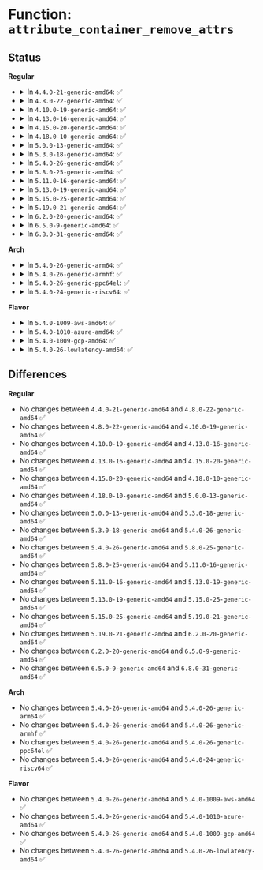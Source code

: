 # Function: <code>attribute_container_remove_attrs</code>

## Status
<b>Regular</b>
<ul>
<li>
<details>
<summary>In <code>4.4.0-21-generic-amd64</code>: ✅</summary>

```c
void attribute_container_remove_attrs(struct device * classdev)
```

```json
{
  "name": "attribute_container_remove_attrs",
  "collision_type": "Unique Global",
  "inline_type": "No",
  "funcs": [
    {
      "addr": 18446744071584417888,
      "name": "attribute_container_remove_attrs",
      "external": true,
      "loc": "drivers/base/attribute_container.c:380",
      "file": "drivers/base/attribute_container.c",
      "inline": "seen, unknown",
      "caller_inline": [],
      "caller_func": [
        "drivers/base/attribute_container.c:attribute_container_remove_device",
        "drivers/base/attribute_container.c:attribute_container_class_device_del"
      ]
    }
  ],
  "symbols": [
    {
      "addr": 18446744071584417888,
      "name": "attribute_container_remove_attrs",
      "section": ".text",
      "bind": "STB_GLOBAL",
      "size": 105
    }
  ]
}
```
</details>
</li>
<li>
<details>
<summary>In <code>4.8.0-22-generic-amd64</code>: ✅</summary>

```c
void attribute_container_remove_attrs(struct device * classdev)
```

```json
{
  "name": "attribute_container_remove_attrs",
  "collision_type": "Unique Global",
  "inline_type": "No",
  "funcs": [
    {
      "addr": 18446744071584753248,
      "name": "attribute_container_remove_attrs",
      "external": true,
      "loc": "drivers/base/attribute_container.c:380",
      "file": "drivers/base/attribute_container.c",
      "inline": "seen, unknown",
      "caller_inline": [],
      "caller_func": [
        "drivers/base/attribute_container.c:attribute_container_class_device_del",
        "drivers/base/attribute_container.c:attribute_container_remove_device"
      ]
    }
  ],
  "symbols": [
    {
      "addr": 18446744071584753248,
      "name": "attribute_container_remove_attrs",
      "section": ".text",
      "bind": "STB_GLOBAL",
      "size": 105
    }
  ]
}
```
</details>
</li>
<li>
<details>
<summary>In <code>4.10.0-19-generic-amd64</code>: ✅</summary>

```c
void attribute_container_remove_attrs(struct device * classdev)
```

```json
{
  "name": "attribute_container_remove_attrs",
  "collision_type": "Unique Global",
  "inline_type": "No",
  "funcs": [
    {
      "addr": 18446744071584943568,
      "name": "attribute_container_remove_attrs",
      "external": true,
      "loc": "drivers/base/attribute_container.c:380",
      "file": "drivers/base/attribute_container.c",
      "inline": "seen, unknown",
      "caller_inline": [],
      "caller_func": [
        "drivers/base/attribute_container.c:attribute_container_class_device_del",
        "drivers/base/attribute_container.c:attribute_container_remove_device"
      ]
    }
  ],
  "symbols": [
    {
      "addr": 18446744071584943568,
      "name": "attribute_container_remove_attrs",
      "section": ".text",
      "bind": "STB_GLOBAL",
      "size": 105
    }
  ]
}
```
</details>
</li>
<li>
<details>
<summary>In <code>4.13.0-16-generic-amd64</code>: ✅</summary>

```c
void attribute_container_remove_attrs(struct device * classdev)
```

```json
{
  "name": "attribute_container_remove_attrs",
  "collision_type": "Unique Global",
  "inline_type": "No",
  "funcs": [
    {
      "addr": 18446744071585027984,
      "name": "attribute_container_remove_attrs",
      "external": true,
      "loc": "drivers/base/attribute_container.c:380",
      "file": "drivers/base/attribute_container.c",
      "inline": "seen, unknown",
      "caller_inline": [],
      "caller_func": [
        "drivers/base/attribute_container.c:attribute_container_class_device_del",
        "drivers/base/attribute_container.c:attribute_container_remove_device"
      ]
    }
  ],
  "symbols": [
    {
      "addr": 18446744071585027984,
      "name": "attribute_container_remove_attrs",
      "section": ".text",
      "bind": "STB_GLOBAL",
      "size": 103
    }
  ]
}
```
</details>
</li>
<li>
<details>
<summary>In <code>4.15.0-20-generic-amd64</code>: ✅</summary>

```c
void attribute_container_remove_attrs(struct device * classdev)
```

```json
{
  "name": "attribute_container_remove_attrs",
  "collision_type": "Unique Global",
  "inline_type": "No",
  "funcs": [
    {
      "addr": 18446744071585450624,
      "name": "attribute_container_remove_attrs",
      "external": true,
      "loc": "drivers/base/attribute_container.c:380",
      "file": "drivers/base/attribute_container.c",
      "inline": "seen, unknown",
      "caller_inline": [],
      "caller_func": [
        "drivers/base/attribute_container.c:attribute_container_class_device_del",
        "drivers/base/attribute_container.c:attribute_container_remove_device"
      ]
    }
  ],
  "symbols": [
    {
      "addr": 18446744071585450624,
      "name": "attribute_container_remove_attrs",
      "section": ".text",
      "bind": "STB_GLOBAL",
      "size": 103
    }
  ]
}
```
</details>
</li>
<li>
<details>
<summary>In <code>4.18.0-10-generic-amd64</code>: ✅</summary>

```c
void attribute_container_remove_attrs(struct device * classdev)
```

```json
{
  "name": "attribute_container_remove_attrs",
  "collision_type": "Unique Global",
  "inline_type": "No",
  "funcs": [
    {
      "addr": 18446744071585693808,
      "name": "attribute_container_remove_attrs",
      "external": true,
      "loc": "drivers/base/attribute_container.c:379",
      "file": "drivers/base/attribute_container.c",
      "inline": "seen, unknown",
      "caller_inline": [],
      "caller_func": [
        "drivers/base/attribute_container.c:attribute_container_class_device_del",
        "drivers/base/attribute_container.c:attribute_container_remove_device"
      ]
    }
  ],
  "symbols": [
    {
      "addr": 18446744071585693808,
      "name": "attribute_container_remove_attrs",
      "section": ".text",
      "bind": "STB_GLOBAL",
      "size": 103
    }
  ]
}
```
</details>
</li>
<li>
<details>
<summary>In <code>5.0.0-13-generic-amd64</code>: ✅</summary>

```c
void attribute_container_remove_attrs(struct device * classdev)
```

```json
{
  "name": "attribute_container_remove_attrs",
  "collision_type": "Unique Global",
  "inline_type": "No",
  "funcs": [
    {
      "addr": 18446744071585824096,
      "name": "attribute_container_remove_attrs",
      "external": true,
      "loc": "drivers/base/attribute_container.c:379",
      "file": "drivers/base/attribute_container.c",
      "inline": "seen, unknown",
      "caller_inline": [],
      "caller_func": [
        "drivers/base/attribute_container.c:attribute_container_class_device_del",
        "drivers/base/attribute_container.c:attribute_container_remove_device"
      ]
    }
  ],
  "symbols": [
    {
      "addr": 18446744071585824096,
      "name": "attribute_container_remove_attrs",
      "section": ".text",
      "bind": "STB_GLOBAL",
      "size": 103
    }
  ]
}
```
</details>
</li>
<li>
<details>
<summary>In <code>5.3.0-18-generic-amd64</code>: ✅</summary>

```c
void attribute_container_remove_attrs(struct device * classdev)
```

```json
{
  "name": "attribute_container_remove_attrs",
  "collision_type": "Unique Global",
  "inline_type": "No",
  "funcs": [
    {
      "addr": 18446744071586058048,
      "name": "attribute_container_remove_attrs",
      "external": true,
      "loc": "drivers/base/attribute_container.c:379",
      "file": "drivers/base/attribute_container.c",
      "inline": "seen, unknown",
      "caller_inline": [],
      "caller_func": [
        "drivers/base/attribute_container.c:attribute_container_class_device_del",
        "drivers/base/attribute_container.c:attribute_container_remove_device"
      ]
    }
  ],
  "symbols": [
    {
      "addr": 18446744071586058048,
      "name": "attribute_container_remove_attrs",
      "section": ".text",
      "bind": "STB_GLOBAL",
      "size": 101
    }
  ]
}
```
</details>
</li>
<li>
<details>
<summary>In <code>5.4.0-26-generic-amd64</code>: ✅</summary>

```c
void attribute_container_remove_attrs(struct device * classdev)
```

```json
{
  "name": "attribute_container_remove_attrs",
  "collision_type": "Unique Global",
  "inline_type": "No",
  "funcs": [
    {
      "addr": 18446744071586205936,
      "name": "attribute_container_remove_attrs",
      "external": true,
      "loc": "drivers/base/attribute_container.c:379",
      "file": "drivers/base/attribute_container.c",
      "inline": "seen, unknown",
      "caller_inline": [],
      "caller_func": [
        "drivers/base/attribute_container.c:attribute_container_class_device_del",
        "drivers/base/attribute_container.c:attribute_container_remove_device"
      ]
    }
  ],
  "symbols": [
    {
      "addr": 18446744071586205936,
      "name": "attribute_container_remove_attrs",
      "section": ".text",
      "bind": "STB_GLOBAL",
      "size": 101
    }
  ]
}
```
</details>
</li>
<li>
<details>
<summary>In <code>5.8.0-25-generic-amd64</code>: ✅</summary>

```c
void attribute_container_remove_attrs(struct device * classdev)
```

```json
{
  "name": "attribute_container_remove_attrs",
  "collision_type": "Unique Global",
  "inline_type": "No",
  "funcs": [
    {
      "addr": 18446744071586969952,
      "name": "attribute_container_remove_attrs",
      "external": true,
      "loc": "drivers/base/attribute_container.c:482",
      "file": "drivers/base/attribute_container.c",
      "inline": "seen, unknown",
      "caller_inline": [],
      "caller_func": [
        "drivers/base/attribute_container.c:attribute_container_class_device_del",
        "drivers/base/attribute_container.c:attribute_container_remove_device"
      ]
    }
  ],
  "symbols": [
    {
      "addr": 18446744071586969952,
      "name": "attribute_container_remove_attrs",
      "section": ".text",
      "bind": "STB_GLOBAL",
      "size": 101
    }
  ]
}
```
</details>
</li>
<li>
<details>
<summary>In <code>5.11.0-16-generic-amd64</code>: ✅</summary>

```c
void attribute_container_remove_attrs(struct device * classdev)
```

```json
{
  "name": "attribute_container_remove_attrs",
  "collision_type": "Unique Global",
  "inline_type": "No",
  "funcs": [
    {
      "addr": 18446744071587055728,
      "name": "attribute_container_remove_attrs",
      "external": true,
      "loc": "drivers/base/attribute_container.c:482",
      "file": "drivers/base/attribute_container.c",
      "inline": "seen, unknown",
      "caller_inline": [],
      "caller_func": [
        "drivers/base/attribute_container.c:attribute_container_class_device_del",
        "drivers/base/attribute_container.c:attribute_container_remove_device"
      ]
    }
  ],
  "symbols": [
    {
      "addr": 18446744071587055728,
      "name": "attribute_container_remove_attrs",
      "section": ".text",
      "bind": "STB_GLOBAL",
      "size": 101
    }
  ]
}
```
</details>
</li>
<li>
<details>
<summary>In <code>5.13.0-19-generic-amd64</code>: ✅</summary>

```c
void attribute_container_remove_attrs(struct device * classdev)
```

```json
{
  "name": "attribute_container_remove_attrs",
  "collision_type": "Unique Global",
  "inline_type": "No",
  "funcs": [
    {
      "addr": 18446744071586939520,
      "name": "attribute_container_remove_attrs",
      "external": true,
      "loc": "drivers/base/attribute_container.c:486",
      "file": "drivers/base/attribute_container.c",
      "inline": "seen, unknown",
      "caller_inline": [],
      "caller_func": [
        "drivers/base/attribute_container.c:attribute_container_class_device_del",
        "drivers/base/attribute_container.c:attribute_container_remove_device"
      ]
    }
  ],
  "symbols": [
    {
      "addr": 18446744071586939520,
      "name": "attribute_container_remove_attrs",
      "section": ".text",
      "bind": "STB_GLOBAL",
      "size": 101
    }
  ]
}
```
</details>
</li>
<li>
<details>
<summary>In <code>5.15.0-25-generic-amd64</code>: ✅</summary>

```c
void attribute_container_remove_attrs(struct device * classdev)
```

```json
{
  "name": "attribute_container_remove_attrs",
  "collision_type": "Unique Global",
  "inline_type": "No",
  "funcs": [
    {
      "addr": 18446744071587503104,
      "name": "attribute_container_remove_attrs",
      "external": true,
      "loc": "drivers/base/attribute_container.c:486",
      "file": "drivers/base/attribute_container.c",
      "inline": "seen, unknown",
      "caller_inline": [],
      "caller_func": [
        "drivers/base/attribute_container.c:attribute_container_class_device_del",
        "drivers/base/attribute_container.c:attribute_container_remove_device"
      ]
    }
  ],
  "symbols": [
    {
      "addr": 18446744071587503104,
      "name": "attribute_container_remove_attrs",
      "section": ".text",
      "bind": "STB_GLOBAL",
      "size": 101
    }
  ]
}
```
</details>
</li>
<li>
<details>
<summary>In <code>5.19.0-21-generic-amd64</code>: ✅</summary>

```c
void attribute_container_remove_attrs(struct device * classdev)
```

```json
{
  "name": "attribute_container_remove_attrs",
  "collision_type": "Unique Global",
  "inline_type": "No",
  "funcs": [
    {
      "addr": 18446744071588827712,
      "name": "attribute_container_remove_attrs",
      "external": true,
      "loc": "drivers/base/attribute_container.c:486",
      "file": "drivers/base/attribute_container.c",
      "inline": "seen, unknown",
      "caller_inline": [],
      "caller_func": [
        "drivers/base/attribute_container.c:attribute_container_class_device_del",
        "drivers/base/attribute_container.c:attribute_container_remove_device"
      ]
    }
  ],
  "symbols": [
    {
      "addr": 18446744071588827712,
      "name": "attribute_container_remove_attrs",
      "section": ".text",
      "bind": "STB_GLOBAL",
      "size": 121
    }
  ]
}
```
</details>
</li>
<li>
<details>
<summary>In <code>6.2.0-20-generic-amd64</code>: ✅</summary>

```c
void attribute_container_remove_attrs(struct device * classdev)
```

```json
{
  "name": "attribute_container_remove_attrs",
  "collision_type": "Unique Global",
  "inline_type": "No",
  "funcs": [
    {
      "addr": 18446744071590327568,
      "name": "attribute_container_remove_attrs",
      "external": true,
      "loc": "drivers/base/attribute_container.c:486",
      "file": "drivers/base/attribute_container.c",
      "inline": "seen, unknown",
      "caller_inline": [],
      "caller_func": [
        "drivers/base/attribute_container.c:attribute_container_class_device_del",
        "drivers/base/attribute_container.c:attribute_container_remove_device"
      ]
    }
  ],
  "symbols": [
    {
      "addr": 18446744071590327568,
      "name": "attribute_container_remove_attrs",
      "section": ".text",
      "bind": "STB_GLOBAL",
      "size": 121
    }
  ]
}
```
</details>
</li>
<li>
<details>
<summary>In <code>6.5.0-9-generic-amd64</code>: ✅</summary>

```c
void attribute_container_remove_attrs(struct device * classdev)
```

```json
{
  "name": "attribute_container_remove_attrs",
  "collision_type": "Unique Global",
  "inline_type": "No",
  "funcs": [
    {
      "addr": 18446744071590647600,
      "name": "attribute_container_remove_attrs",
      "external": true,
      "loc": "drivers/base/attribute_container.c:486",
      "file": "drivers/base/attribute_container.c",
      "inline": "seen, unknown",
      "caller_inline": [],
      "caller_func": [
        "drivers/base/attribute_container.c:attribute_container_class_device_del",
        "drivers/base/attribute_container.c:attribute_container_remove_device"
      ]
    }
  ],
  "symbols": [
    {
      "addr": 18446744071590647600,
      "name": "attribute_container_remove_attrs",
      "section": ".text",
      "bind": "STB_GLOBAL",
      "size": 121
    }
  ]
}
```
</details>
</li>
<li>
<details>
<summary>In <code>6.8.0-31-generic-amd64</code>: ✅</summary>

```c
void attribute_container_remove_attrs(struct device * classdev)
```

```json
{
  "name": "attribute_container_remove_attrs",
  "collision_type": "Unique Global",
  "inline_type": "No",
  "funcs": [
    {
      "addr": 18446744071591007744,
      "name": "attribute_container_remove_attrs",
      "external": true,
      "loc": "drivers/base/attribute_container.c:486",
      "file": "drivers/base/attribute_container.c",
      "inline": "seen, unknown",
      "caller_inline": [],
      "caller_func": [
        "drivers/base/attribute_container.c:attribute_container_class_device_del",
        "drivers/base/attribute_container.c:attribute_container_remove_device"
      ]
    }
  ],
  "symbols": [
    {
      "addr": 18446744071591007744,
      "name": "attribute_container_remove_attrs",
      "section": ".text",
      "bind": "STB_GLOBAL",
      "size": 121
    }
  ]
}
```
</details>
</li>
</ul>
<b>Arch</b>
<ul>
<li>
<details>
<summary>In <code>5.4.0-26-generic-arm64</code>: ✅</summary>

```c
void attribute_container_remove_attrs(struct device * classdev)
```

```json
{
  "name": "attribute_container_remove_attrs",
  "collision_type": "Unique Global",
  "inline_type": "No",
  "funcs": [
    {
      "addr": 18446603336499009432,
      "name": "attribute_container_remove_attrs",
      "external": true,
      "loc": "drivers/base/attribute_container.c:379",
      "file": "drivers/base/attribute_container.c",
      "inline": "seen, unknown",
      "caller_inline": [],
      "caller_func": [
        "drivers/base/attribute_container.c:attribute_container_class_device_del",
        "drivers/base/attribute_container.c:attribute_container_remove_device"
      ]
    }
  ],
  "symbols": [
    {
      "addr": 18446603336499009432,
      "name": "attribute_container_remove_attrs",
      "section": ".text",
      "bind": "STB_GLOBAL",
      "size": 120
    }
  ]
}
```
</details>
</li>
<li>
<details>
<summary>In <code>5.4.0-26-generic-armhf</code>: ✅</summary>

```c
void attribute_container_remove_attrs(struct device * classdev)
```

```json
{
  "name": "attribute_container_remove_attrs",
  "collision_type": "Unique Global",
  "inline_type": "No",
  "funcs": [
    {
      "addr": 3231573744,
      "name": "attribute_container_remove_attrs",
      "external": true,
      "loc": "drivers/base/attribute_container.c:379",
      "file": "drivers/base/attribute_container.c",
      "inline": "seen, unknown",
      "caller_inline": [],
      "caller_func": [
        "drivers/base/attribute_container.c:attribute_container_class_device_del",
        "drivers/base/attribute_container.c:attribute_container_remove_device"
      ]
    }
  ],
  "symbols": [
    {
      "addr": 3231573744,
      "name": "attribute_container_remove_attrs",
      "section": ".text",
      "bind": "STB_GLOBAL",
      "size": 108
    }
  ]
}
```
</details>
</li>
<li>
<details>
<summary>In <code>5.4.0-26-generic-ppc64el</code>: ✅</summary>

```c
void attribute_container_remove_attrs(struct device * classdev)
```

```json
{
  "name": "attribute_container_remove_attrs",
  "collision_type": "Unique Global",
  "inline_type": "No",
  "funcs": [
    {
      "addr": 13835058055292169504,
      "name": "attribute_container_remove_attrs",
      "external": true,
      "loc": "drivers/base/attribute_container.c:379",
      "file": "drivers/base/attribute_container.c",
      "inline": "seen, unknown",
      "caller_inline": [],
      "caller_func": [
        "drivers/base/attribute_container.c:attribute_container_class_device_del",
        "drivers/base/attribute_container.c:attribute_container_remove_device"
      ]
    }
  ],
  "symbols": [
    {
      "addr": 13835058055292169504,
      "name": "attribute_container_remove_attrs",
      "section": ".text",
      "bind": "STB_GLOBAL",
      "size": 232
    }
  ]
}
```
</details>
</li>
<li>
<details>
<summary>In <code>5.4.0-24-generic-riscv64</code>: ✅</summary>

```c
void attribute_container_remove_attrs(struct device * classdev)
```

```json
{
  "name": "attribute_container_remove_attrs",
  "collision_type": "Unique Global",
  "inline_type": "No",
  "funcs": [
    {
      "addr": 18446743936276378978,
      "name": "attribute_container_remove_attrs",
      "external": true,
      "loc": "drivers/base/attribute_container.c:379",
      "file": "drivers/base/attribute_container.c",
      "inline": "seen, unknown",
      "caller_inline": [],
      "caller_func": [
        "drivers/base/attribute_container.c:attribute_container_class_device_del",
        "drivers/base/attribute_container.c:attribute_container_remove_device"
      ]
    }
  ],
  "symbols": [
    {
      "addr": 18446743936276378978,
      "name": "attribute_container_remove_attrs",
      "section": ".text",
      "bind": "STB_GLOBAL",
      "size": 112
    }
  ]
}
```
</details>
</li>
</ul>
<b>Flavor</b>
<ul>
<li>
<details>
<summary>In <code>5.4.0-1009-aws-amd64</code>: ✅</summary>

```c
void attribute_container_remove_attrs(struct device * classdev)
```

```json
{
  "name": "attribute_container_remove_attrs",
  "collision_type": "Unique Global",
  "inline_type": "No",
  "funcs": [
    {
      "addr": 18446744071585966144,
      "name": "attribute_container_remove_attrs",
      "external": true,
      "loc": "drivers/base/attribute_container.c:379",
      "file": "drivers/base/attribute_container.c",
      "inline": "seen, unknown",
      "caller_inline": [],
      "caller_func": [
        "drivers/base/attribute_container.c:attribute_container_class_device_del",
        "drivers/base/attribute_container.c:attribute_container_remove_device"
      ]
    }
  ],
  "symbols": [
    {
      "addr": 18446744071585966144,
      "name": "attribute_container_remove_attrs",
      "section": ".text",
      "bind": "STB_GLOBAL",
      "size": 101
    }
  ]
}
```
</details>
</li>
<li>
<details>
<summary>In <code>5.4.0-1010-azure-amd64</code>: ✅</summary>

```c
void attribute_container_remove_attrs(struct device * classdev)
```

```json
{
  "name": "attribute_container_remove_attrs",
  "collision_type": "Unique Global",
  "inline_type": "No",
  "funcs": [
    {
      "addr": 18446744071585815408,
      "name": "attribute_container_remove_attrs",
      "external": true,
      "loc": "drivers/base/attribute_container.c:379",
      "file": "drivers/base/attribute_container.c",
      "inline": "seen, unknown",
      "caller_inline": [],
      "caller_func": [
        "drivers/base/attribute_container.c:attribute_container_class_device_del",
        "drivers/base/attribute_container.c:attribute_container_remove_device"
      ]
    }
  ],
  "symbols": [
    {
      "addr": 18446744071585815408,
      "name": "attribute_container_remove_attrs",
      "section": ".text",
      "bind": "STB_GLOBAL",
      "size": 101
    }
  ]
}
```
</details>
</li>
<li>
<details>
<summary>In <code>5.4.0-1009-gcp-amd64</code>: ✅</summary>

```c
void attribute_container_remove_attrs(struct device * classdev)
```

```json
{
  "name": "attribute_container_remove_attrs",
  "collision_type": "Unique Global",
  "inline_type": "No",
  "funcs": [
    {
      "addr": 18446744071586155952,
      "name": "attribute_container_remove_attrs",
      "external": true,
      "loc": "drivers/base/attribute_container.c:379",
      "file": "drivers/base/attribute_container.c",
      "inline": "seen, unknown",
      "caller_inline": [],
      "caller_func": [
        "drivers/base/attribute_container.c:attribute_container_class_device_del",
        "drivers/base/attribute_container.c:attribute_container_remove_device"
      ]
    }
  ],
  "symbols": [
    {
      "addr": 18446744071586155952,
      "name": "attribute_container_remove_attrs",
      "section": ".text",
      "bind": "STB_GLOBAL",
      "size": 101
    }
  ]
}
```
</details>
</li>
<li>
<details>
<summary>In <code>5.4.0-26-lowlatency-amd64</code>: ✅</summary>

```c
void attribute_container_remove_attrs(struct device * classdev)
```

```json
{
  "name": "attribute_container_remove_attrs",
  "collision_type": "Unique Global",
  "inline_type": "No",
  "funcs": [
    {
      "addr": 18446744071586264656,
      "name": "attribute_container_remove_attrs",
      "external": true,
      "loc": "drivers/base/attribute_container.c:379",
      "file": "drivers/base/attribute_container.c",
      "inline": "seen, unknown",
      "caller_inline": [],
      "caller_func": [
        "drivers/base/attribute_container.c:attribute_container_class_device_del",
        "drivers/base/attribute_container.c:attribute_container_remove_device"
      ]
    }
  ],
  "symbols": [
    {
      "addr": 18446744071586264656,
      "name": "attribute_container_remove_attrs",
      "section": ".text",
      "bind": "STB_GLOBAL",
      "size": 101
    }
  ]
}
```
</details>
</li>
</ul>

## Differences
<b>Regular</b>
<ul>
<li>
No changes between <code>4.4.0-21-generic-amd64</code> and <code>4.8.0-22-generic-amd64</code> ✅
</li>
<li>
No changes between <code>4.8.0-22-generic-amd64</code> and <code>4.10.0-19-generic-amd64</code> ✅
</li>
<li>
No changes between <code>4.10.0-19-generic-amd64</code> and <code>4.13.0-16-generic-amd64</code> ✅
</li>
<li>
No changes between <code>4.13.0-16-generic-amd64</code> and <code>4.15.0-20-generic-amd64</code> ✅
</li>
<li>
No changes between <code>4.15.0-20-generic-amd64</code> and <code>4.18.0-10-generic-amd64</code> ✅
</li>
<li>
No changes between <code>4.18.0-10-generic-amd64</code> and <code>5.0.0-13-generic-amd64</code> ✅
</li>
<li>
No changes between <code>5.0.0-13-generic-amd64</code> and <code>5.3.0-18-generic-amd64</code> ✅
</li>
<li>
No changes between <code>5.3.0-18-generic-amd64</code> and <code>5.4.0-26-generic-amd64</code> ✅
</li>
<li>
No changes between <code>5.4.0-26-generic-amd64</code> and <code>5.8.0-25-generic-amd64</code> ✅
</li>
<li>
No changes between <code>5.8.0-25-generic-amd64</code> and <code>5.11.0-16-generic-amd64</code> ✅
</li>
<li>
No changes between <code>5.11.0-16-generic-amd64</code> and <code>5.13.0-19-generic-amd64</code> ✅
</li>
<li>
No changes between <code>5.13.0-19-generic-amd64</code> and <code>5.15.0-25-generic-amd64</code> ✅
</li>
<li>
No changes between <code>5.15.0-25-generic-amd64</code> and <code>5.19.0-21-generic-amd64</code> ✅
</li>
<li>
No changes between <code>5.19.0-21-generic-amd64</code> and <code>6.2.0-20-generic-amd64</code> ✅
</li>
<li>
No changes between <code>6.2.0-20-generic-amd64</code> and <code>6.5.0-9-generic-amd64</code> ✅
</li>
<li>
No changes between <code>6.5.0-9-generic-amd64</code> and <code>6.8.0-31-generic-amd64</code> ✅
</li>
</ul>
<b>Arch</b>
<ul>
<li>
No changes between <code>5.4.0-26-generic-amd64</code> and <code>5.4.0-26-generic-arm64</code> ✅
</li>
<li>
No changes between <code>5.4.0-26-generic-amd64</code> and <code>5.4.0-26-generic-armhf</code> ✅
</li>
<li>
No changes between <code>5.4.0-26-generic-amd64</code> and <code>5.4.0-26-generic-ppc64el</code> ✅
</li>
<li>
No changes between <code>5.4.0-26-generic-amd64</code> and <code>5.4.0-24-generic-riscv64</code> ✅
</li>
</ul>
<b>Flavor</b>
<ul>
<li>
No changes between <code>5.4.0-26-generic-amd64</code> and <code>5.4.0-1009-aws-amd64</code> ✅
</li>
<li>
No changes between <code>5.4.0-26-generic-amd64</code> and <code>5.4.0-1010-azure-amd64</code> ✅
</li>
<li>
No changes between <code>5.4.0-26-generic-amd64</code> and <code>5.4.0-1009-gcp-amd64</code> ✅
</li>
<li>
No changes between <code>5.4.0-26-generic-amd64</code> and <code>5.4.0-26-lowlatency-amd64</code> ✅
</li>
</ul>

